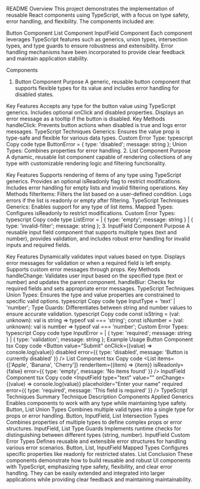 README
Overview
This project demonstrates the implementation of reusable React components using TypeScript, with a focus on type safety, error handling, and flexibility. The components included are:

Button Component
List Component
InputField Component
Each component leverages TypeScript features such as generics, union types, intersection types, and type guards to ensure robustness and extensibility. Error handling mechanisms have been incorporated to provide clear feedback and maintain application stability.

Components
1. Button Component
Purpose
A generic, reusable button component that supports flexible types for its value and includes error handling for disabled states.

Key Features
Accepts any type for the button value using TypeScript generics.
Includes optional onClick and disabled properties.
Displays an error message as a tooltip if the button is disabled.
Key Methods
handleClick: Prevents button actions when disabled is true and logs error messages.
TypeScript Techniques
Generics: Ensures the value prop is type-safe and flexible for various data types.
Custom Error Type:
typescript
Copy code
type ButtonError = { type: 'disabled'; message: string };
Union Types: Combines properties for error handling.
2. List Component
Purpose
A dynamic, reusable list component capable of rendering collections of any type with customizable rendering logic and filtering functionality.

Key Features
Supports rendering of items of any type using TypeScript generics.
Provides an optional isReadonly flag to restrict modifications.
Includes error handling for empty lists and invalid filtering operations.
Key Methods
filterItems: Filters the list based on a user-defined condition. Logs errors if the list is readonly or empty after filtering.
TypeScript Techniques
Generics: Enables support for any type of list items.
Mapped Types: Configures isReadonly to restrict modifications.
Custom Error Types:
typescript
Copy code
type ListError =
  | { type: 'empty'; message: string }
  | { type: 'invalid-filter'; message: string };
3. InputField Component
Purpose
A reusable input field component that supports multiple types (text and number), provides validation, and includes robust error handling for invalid inputs and required fields.

Key Features
Dynamically validates input values based on type.
Displays error messages for validation or when a required field is left empty.
Supports custom error messages through props.
Key Methods
handleChange: Validates user input based on the specified type (text or number) and updates the parent component.
handleBlur: Checks for required fields and sets appropriate error messages.
TypeScript Techniques
Union Types: Ensures the type and value properties are constrained to specific valid options.
typescript
Copy code
type InputType = 'text' | 'number';
Type Guards: Differentiates between string and number values to ensure accurate validation.
typescript
Copy code
const isString = (val: unknown): val is string => typeof val === 'string';
const isNumber = (val: unknown): val is number => typeof val === 'number';
Custom Error Types:
typescript
Copy code
type InputError =
  | { type: 'required'; message: string }
  | { type: 'validation'; message: string };
Example Usage
Button Component
tsx
Copy code
<Button
  value="Submit"
  onClick={(value) => console.log(value)}
  disabled
  error={{ type: 'disabled', message: 'Button is currently disabled' }}
/>
List Component
tsx
Copy code
<List
  items={['Apple', 'Banana', 'Cherry']}
  renderItem={(item) => <span>{item}</span>}
  isReadonly={false}
  error={{ type: 'empty', message: 'No items found' }}
/>
InputField Component
tsx
Copy code
<InputField
  type="text"
  value=""
  onChange={(value) => console.log(value)}
  placeholder="Enter your name"
  required
  error={{ type: 'required', message: 'This field is required' }}
/>
TypeScript Techniques Summary
Technique	Description	Components Applied
Generics	Enables components to work with any type while maintaining type safety.	Button, List
Union Types	Combines multiple valid types into a single type for props or error handling.	Button, InputField, List
Intersection Types	Combines properties of multiple types to define complex props or error structures.	InputField, List
Type Guards	Implements runtime checks for distinguishing between different types (string, number).	InputField
Custom Error Types	Defines reusable and extensible error structures for handling various error scenarios.	Button, List, InputField
Mapped Types	Configures specific properties like readonly for restricted states.	List
Conclusion
These components demonstrate how to build reusable and robust UI components with TypeScript, emphasizing type safety, flexibility, and clear error handling. They can be easily extended and integrated into larger applications while providing clear feedback and maintaining maintainability.